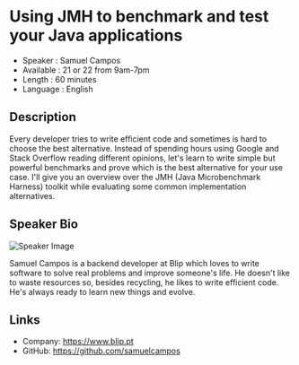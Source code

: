 Using JMH to benchmark and test your Java applications
=========================

* Speaker   : Samuel Campos
* Available : 21 or 22 from 9am-7pm
* Length    : 60 minutes
* Language  : English

Description
-----------

Every developer tries to write efficient code and sometimes is hard to choose the best alternative. Instead of spending hours using Google and Stack Overflow reading different opinions, let's learn to write simple but powerful benchmarks and prove which is the best alternative for your use case. I'll give you an overview over the JMH (Java Microbenchmark Harness) toolkit while evaluating some common implementation alternatives.

Speaker Bio
-----------

![Speaker Image](https://1.gravatar.com/avatar/a878e66ab2d835957a2c351034372754?s=400&d=mm)

Samuel Campos is a backend developer at Blip which loves to write software to solve real problems and improve someone's life. He doesn't like to waste resources so, besides recycling, he likes to write efficient code. He's always ready to learn new things and evolve.

Links
-----

* Company: https://www.blip.pt
* GitHub: https://github.com/samuelcampos
